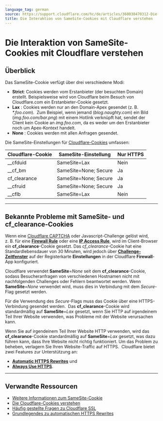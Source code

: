 ```yaml
---
language_tag: german
source: https://support.cloudflare.com/hc/de/articles/360038470312-Die-Interaktion-von-SameSite-Cookies-mit-Cloudflare-verstehen
title: Die Interaktion von SameSite-Cookies mit Cloudflare verstehen 
---
```


# Die Interaktion von SameSite-Cookies mit Cloudflare verstehen 



## Überblick


Das SameSite-Cookie verfügt über drei verschiedene Modi:

-   **Strict**: Cookies werden vom Erstanbieter (der besuchten Domain) erstellt. Beispielsweise wird von Cloudflare beim Besuch von Cloudflare.com ein Erstanbieter-Cookie gesetzt.
-   **Lax** : Cookies werden nur an den Domain-Apex gesendet (z. B. _\*.foo.com_).  Zum Beispiel, wenn jemand (_blog.naughty.com_) ein Bild (_img.foo.com/bar.png_) mit einem Hotlink verknüpft hat, sendet der Client kein Cookie an _img.foo.com_, da es weder um den Erstanbieter noch um Apex-Kontext handelt.
-   **None** : Cookies werden mit allen Anfragen gesendet.

Die SameSite-Einstellungen für [Cloudflare-Cookies](https://support.cloudflare.com/hc/articles/200170156) umfassen:

| Cloudflare-Cookie | SameSite-Einstellung | Nur HTTPS |
| --- | --- | --- |
| \_\_cfduid | SameSite=Lax | Nein |
| \_\_cf\_bm | SameSite=None; Secure | Ja |
| cf\_clearance | SameSite=None; Secure | Ja |
| \_\_cfruid | SameSite=None; Secure | Ja |
| \_\_cflb | SameSite=Lax | Nein |

___

## Bekannte Probleme mit SameSite- und cf\_clearance-Cookies

Wenn eine [Cloudflare CAPTCHA](https://support.cloudflare.com/hc/articles/200170136) oder Javascript-Challenge gelöst wird, z. B. für eine [**Firewall Rule**](https://support.cloudflare.com/hc/articles/360016473712) oder eine [**IP Access Rule**](https://support.cloudflare.com/hc/articles/217074967), wird im Client-Browser ein **cf\_clearance**\-Cookie gesetzt. Das _cf\_clearance_\-Cookie hat eine Standardlebensdauer von 30 Minuten, wird jedoch über [**Challenge-Zeitfenster**](https://support.cloudflare.com/hc/articles/200170136#2dwCrNWIMnNJDP6AVjEQ3e) auf der Registerkarte **Einstellungen** in der Cloudflare **Firewall**\-App konfiguriert. 

Cloudflare verwendet **SameSite**\=_None_ seit dem **cf\_clearance**\-Cookie, sodass Besucheranfragen von verschiedenen Hostnamen nicht mit nachfolgenden Challenges oder Fehlern beantwortet werden. Wenn **SameSite**\=_None_ verwendet wird, muss dies in Verbindung mit dem _Secure_\-Flag gesetzt werden.

Für die Verwendung des _Secure_\-Flags muss das Cookie über eine HTTPS-Verbindung gesendet werden.  Das **cf\_clearance**\-Cookie wird standardmäßig auf **SameSite**\=_Lax_ gesetzt, wenn Sie HTTP auf irgendeinem Teil Ihrer Website verwenden, was Probleme mit der Website verursachen kann.

Wenn Sie auf irgendeinem Teil Ihrer Website HTTP verwenden, wird das **cf\_clearance**\-Cookie standardmäßig auf **SameSite**\=_Lax_ gesetzt, was dazu führen kann, dass Ihre Website nicht richtig funktioniert. Um das Problem zu beheben, verlagern Sie Ihren Website-Traffic auf HTTPS.  Cloudflare bietet zwei Features zur Unterstützung an: 

-   [**Automatic HTTPS Rewrites**](https://support.cloudflare.com/hc/articles/227227647) und 
-   [**Always Use HTTPS**](https://support.cloudflare.com/hc/articles/204144518#h_a61bfdef-08dd-40f8-8888-7edd8e40d156).

___

## Verwandte Ressourcen

-   [Weitere Informationen zum SameSite-Cookie](https://web.dev/samesite-cookies-explained/) 
-   [Die Cloudflare-Cookies verstehen](https://support.cloudflare.com/hc/articles/200170156)
-   [Häufig gestellte Fragen zu Cloudflare SSL](https://support.cloudflare.com/hc/articles/204144518#h_999722138611548960019807)
-   [Grundlegendes zu automatischen HTTPS Rewrites](https://support.cloudflare.com/hc/articles/227227647)
